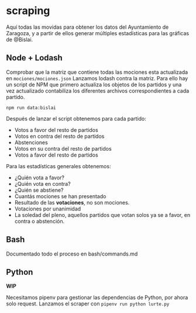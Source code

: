 # scraping

Aquí todas las movidas para obtener los datos del Ayuntamiento de Zaragoza, y a partir de ellos generar múltiples estadísticas para las gráficas de @Bislai.


## Node + Lodash

Comprobar que la matriz que contiene todas las mociones esta actualizada en ```mociones/mociones.json``` Lanzamos lodash contra la matriz. Para ello hay un script de NPM que primero actualiza los objetos de los partidos y una vez actualizado contabiliza los diferentes archivos correspondientes a cada partido.

```
npm run data:bislai
```

Después de lanzar el script obtenemos para cada partido:

- Votos a favor del resto de partidos
- Votos en contra del resto de partidos
- Abstenciones
- Votos en su contra del resto de partidos
- Votos a favor del resto de partidos

Para las estadísticas generales obtenemos:

- ¿Quién vota a favor?
- ¿Quién vota en contra?
- ¿Quién se abstiene?
- Cuantás mociones se han presentado
- Resultado de las **votaciones**, no son mociones.
- Votaciones por unanimidad
- La soledad del pleno, aquellos partidos que votan solos ya se a favor, en contra o abstención.

## Bash

Documentado todo el proceso en bash/commands.md

## Python

**WIP**

Necesitamos pipenv para gestionar las dependencias de Python, por ahora solo request. Lanzamos el scraper con ```pipenv run python lurte.py```


